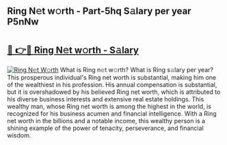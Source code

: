 ## Ring N𝚎t w𝚘rth - Part-5hq S𝚊lary per year P5nNw

# <h2><a href="http://gc3r4b.nevu.top/?p=Ring">🔗 👉🔴 Ring N𝚎t w𝚘rth - S𝚊lary</a></h2>

[![Ring N𝚎t W𝚘rth](https://i.imgur.com/Oavwk0R.jpeg)](http://gc3r4b.nevu.top/?p=Ring)
What is Ring n𝚎t w𝚘rth? What is Ring s𝚊lary per year?
This prosperous individual's Ring net worth is substantial, making him one of the wealthiest in his profession. His annual compensation is substantial, but it is overshadowed by his believed Ring net worth, which is attributed to his diverse business interests and extensive real estate holdings. This wealthy man, whose Ring net worth is among the highest in the world, is recognized for his business acumen and financial intelligence. With a Ring net worth in the billions and a notable income, this wealthy person is a shining example of the power of tenacity, perseverance, and financial wisdom.
